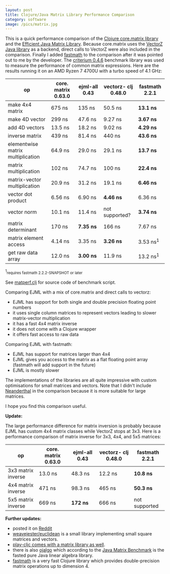 ```yaml
---
layout: post
title: Clojure/Java Matrix Library Performance Comparison
category: software
image: /pics/matrix.jpg
---
```


This is a quick performance comparison of the [Clojure core.matrix library][1] and the [Efficient Java Matrix Library][2].
Because core.matrix uses the [VectorZ Java library][3] as a backend, direct calls to VectorZ were also included in the comparison.
Finally I added [fastmath][11] to the comparison after it was pointed out to me by the developer.
The [criterium 0.4.6][4] benchmark library was used to measure the performance of common matrix expressions.
Here are the results running it on an AMD Ryzen 7 4700U with a turbo speed of 4.1 GHz:

| op                                | core. matrix 0.63.0 | ejml-all 0.43    | vectorz- clj 0.48.0 | fastmath 2.2.1     |
|-----------------------------------|---------------------|------------------|---------------------|--------------------|
| make 4x4 matrix                   | 675&nbsp;ns         | 135&nbsp;ns      | 50.5&nbsp;ns        | **13.1&nbsp;ns**        |
| make 4D vector                    | 299&nbsp;ns         | 47.6&nbsp;ns     | 9.27&nbsp;ns        | **3.67&nbsp;ns**        |
| add 4D vectors                    | 13.5&nbsp;ns        | 18.2&nbsp;ns     | 9.02&nbsp;ns        | **4.29&nbsp;ns**        |
| inverse matrix                    | 439&nbsp;ns         | 81.4&nbsp;ns     | 440&nbsp;ns         | **43.6&nbsp;ns**        |
| elementwise matrix multiplication | 64.9&nbsp;ns        | 29.0&nbsp;ns     | 29.1&nbsp;ns        | **13.7&nbsp;ns**        |
| matrix multiplication             | 102&nbsp;ns         | 74.7&nbsp;ns     | 100&nbsp;ns         | **22.4&nbsp;ns**        |
| matrix-vector multiplication      | 20.9&nbsp;ns        | 31.2&nbsp;ns     | 19.1&nbsp;ns        | **6.46&nbsp;ns**        |
| vector dot product                | 6.56&nbsp;ns        | 6.90&nbsp;ns     | **4.46&nbsp;ns**    | 6.36&nbsp;ns            |
| vector norm                       | 10.1&nbsp;ns        | 11.4&nbsp;ns     | not supported?      | **3.74&nbsp;ns**        |
| matrix determinant                | 170&nbsp;ns         | **7.35&nbsp;ns** | 166&nbsp;ns         | 7.67&nbsp;ns            |
| matrix element access             | 4.14&nbsp;ns        | 3.35&nbsp;ns     | **3.26&nbsp;ns**    | 3.53&nbsp;ns<sup>1</sup>|
| get raw data array                | 12.0&nbsp;ns        | **3.00&nbsp;ns** | 11.9&nbsp;ns        | 13.2&nbsp;ns<sup>1</sup>|

<sup>1</sup><small>requires fastmath 2.2.2-SNAPSHOT or later</small>

See [matperf.clj][12] for source code of benchmark script.

Comparing EJML with a mix of core.matrix and direct calls to vectorz:
* EJML has support for both single and double precision floating point numbers
* it uses single column matrices to represent vectors leading to slower matrix-vector multiplication
* it has a fast 4x4 matrix inverse
* it does not come with a Clojure wrapper
* it offers fast access to raw data

Comparing EJML with fastmath:
* EJML has support for matrices larger than 4x4
* EJML gives you access to the matrix as a flat floating point array (fastmath will add support in the future)
* EJML is mostly slower

The implementations of the libraries are all quite impressive with custom optimisations for small matrices and vectors.
Note that I didn't include [Neanderthal][5] in the comparison because it is more suitable for large matrices.

I hope you find this comparison useful.

**Update:**

The large performance difference for matrix inversion is probably because EJML has custom 4x4 matrix classes while VectorZ stops at 3x3.
Here is a performance comparison of matrix inverse for 3x3, 4x4, and 5x5 matrices:

| op                 | core. matrix 0.63.0 | ejml-all 0.43   | vectorz- clj 0.48.0 | fastmath 2.2.1   |
|--------------------|---------------------|-----------------|---------------------|------------------|
| 3x3 matrix inverse | 13.0&nbsp;ns        | 48.3&nbsp;ns    | 12.2&nbsp;ns        | **10.8&nbsp;ns** |
| 4x4 matrix inverse | 471&nbsp;ns         | 98.3&nbsp;ns    | 465&nbsp;ns         | **50.3&nbsp;ns** |
| 5x5 matrix inverse | 669&nbsp;ns         | **172&nbsp;ns** | 666&nbsp;ns         | not supported    |

**Further updates:**

* posted it on [Reddit][6]
* [weavejester/euclidean][7] is a small library implementing small square matrices and vectors.
* [play-cljc comes with a matrix library as well][8].
* there is also [ojalgo][9] which according to the [Java Matrix Benchmark][10] is the fasted pure Java linear algebra library.
* [fastmath][11] is a very fast Clojure library which provides double-precision matrix operations up to dimension 4.

[1]: https://mikera.github.io/core.matrix/
[2]: http://ejml.org/
[3]: https://github.com/mikera/vectorz
[4]: https://github.com/mikera/vectorz
[5]: https://neanderthal.uncomplicate.org/
[6]: https://www.reddit.com/r/Clojure/comments/13khc0h/clojurejava_matrix_library_performance_comparison/
[7]: https://github.com/weavejester/euclidean
[8]: https://github.com/oakes/play-cljc/blob/master/src/play_cljc/math.cljc
[9]: https://www.ojalgo.org/
[10]: https://lessthanoptimal.github.io/Java-Matrix-Benchmark/
[11]: https://github.com/generateme/fastmath
[12]: https://gist.github.com/wedesoft/8d1f8646649037904f16915f4639228e
